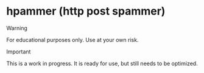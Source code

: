 # hpammer (http post spammer)

> [!WARNING]
> For educational purposes only. Use at your own risk.

> [!IMPORTANT]
> This is a work in progress. It is ready for use, but still needs to be optimized.
